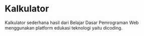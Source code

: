 # Kalkulator
Kalkulator sederhana hasil dari Belajar Dasar Pemrograman Web menggunakan platform edukasi teknologi yaitu dicoding.
